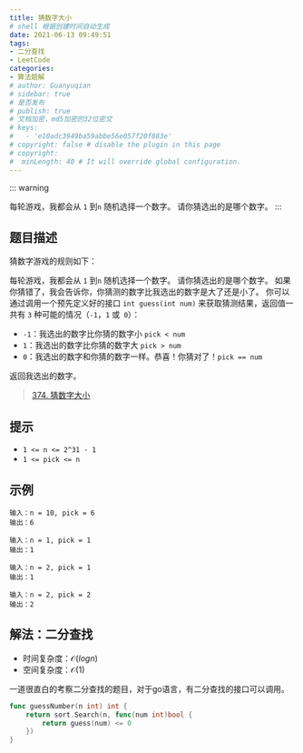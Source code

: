 ```yaml
---
title: 猜数字大小
# shell 根据创建时间自动生成
date: 2021-06-13 09:49:51
tags:
- 二分查找
- LeetCode
categories:
- 算法题解
# author: Guanyuqian
# sidebar: true
# 是否发布
# publish: true
# 文档加密，md5加密的32位密文
# keys:
# 	- 'e10adc3949ba59abbe56e057f20f883e'
# copyright: false # disable the plugin in this page 
# copyright:
#  minLength: 40 # It will override global configuration. 
---
```


::: warning

每轮游戏，我都会从 `1` 到`n` 随机选择一个数字。 请你猜选出的是哪个数字。
:::

<!-- more -->

## 题目描述

猜数字游戏的规则如下：

每轮游戏，我都会从 `1` 到`n` 随机选择一个数字。 请你猜选出的是哪个数字。
如果你猜错了，我会告诉你，你猜测的数字比我选出的数字是大了还是小了。
你可以通过调用一个预先定义好的接口 `int guess(int num)` 来获取猜测结果，返回值一共有 `3` 种可能的情况（`-1`，`1` 或` 0`）：

- `-1`：我选出的数字比你猜的数字小 `pick < num`
- `1`：我选出的数字比你猜的数字大 `pick > num`
- `0`：我选出的数字和你猜的数字一样。恭喜！你猜对了！`pick == num`

返回我选出的数字。

> [374. 猜数字大小](https://leetcode-cn.com/problems/guess-number-higher-or-lower/)

## 提示

- `1 <= n <= 2^31 - 1`
- `1 <= pick <= n`



## 示例

```
输入：n = 10, pick = 6
输出：6

输入：n = 1, pick = 1
输出：1

输入：n = 2, pick = 1
输出：1

输入：n = 2, pick = 2
输出：2
```


## 解法：二分查找

- 时间复杂度：$\mathcal{O}(log n)$
- 空间复杂度：$\mathcal{O}(1)$

一道很直白的考察二分查找的题目，对于go语言，有二分查找的接口可以调用。

```go
func guessNumber(n int) int {
    return sort.Search(n, func(num int)bool {
        return guess(num) <= 0
    })
}
```
